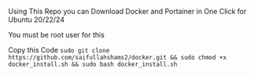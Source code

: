 Using This Repo you can Download Docker and Portainer in One Click for Ubuntu 20/22/24

You must be root user for this 

Copy this Code
`sudo git clone https://github.com/saifullahshams2/docker.git && sudo chmod +x docker_install.sh && sudo bash docker_install.sh`
